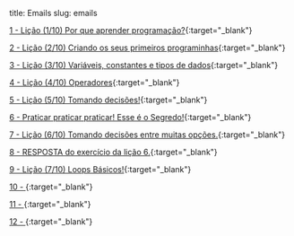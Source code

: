 title: Emails
slug: emails

[1 - Lição (1/10) Por que aprender programação?](/email-1-licao-1-por-que-aprender-programacao){:target="\_blank"}

[2 - Lição (2/10) Criando os seus primeiros programinhas](/email-2-licao-2-criando-os-seus-primeiros-programinhas){:target="\_blank"}

[3 - Lição (3/10) Variáveis, constantes e tipos de dados](/email-3-licao-3-variaveis-constantes-e-tipos-de-dados){:target="\_blank"}

[4 - Lição (4/10) Operadores](/email-4-licao-4-operadores){:target="\_blank"}

[5 - Lição (5/10) Tomando decisões!](/email-5-licao-5-tomando-decisoes){:target="\_blank"}

[6 - Praticar praticar praticar! Esse é o Segredo!](/email-6-metade-do-minicurso){:target="\_blank"}

[7 - Lição (6/10) Tomando decisões entre muitas opções.](/email-7-licao-6-tomando-decisoes-entre-muitas-opcoes){:target="\_blank"}

[8 - RESPOSTA do exercício da lição 6.](/email-8-resposta-do-exercicio-da-licao-6){:target="\_blank"}

[9 - Lição (7/10) Loops Básicos!](/email-10-licao-7-loops-basicos){:target="\_blank"}

[10 - ](/){:target="\_blank"}

[11 - ](/){:target="\_blank"}

[12 - ](/){:target="\_blank"}
